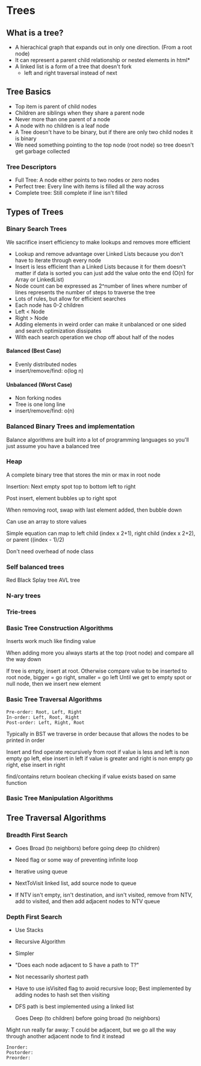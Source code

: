 # Trees

## What is a tree?

* A hierachical graph that expands out in only one direction. (From a root node)
* It can represent a parent child relationship or nested elements in html*
* A linked list is a form of a tree that doesn't fork
  * left and right traversal instead of next

## Tree Basics

* Top item is parent of child nodes
* Children are siblings when they share a parent node
* Never more than one parent of a node
* A node with no children is a leaf node
* A Tree doesn't have to be binary, but if there are only two child nodes it is binary
* We need something pointing to the top node (root node) so tree doesn't get garbage collected

### Tree Descriptors

* Full Tree: A node either points to two nodes or zero nodes
* Perfect tree: Every line with items is filled all the way across
* Complete tree: Still complete if line isn't filled

## Types of Trees

### Binary Search Trees

We sacrifice insert efficiency to make lookups and removes more efficient

* Lookup and remove advantage over Linked Lists because you don't have to iterate through every node
* Insert is less efficient than a Linked Lists because it for them doesn't matter if data is sorted you can just add the value onto the end (O(n) for Array or LinkedList)
* Node count can be expressed as 2^number of lines where number of lines represents the number of steps to traverse the tree
* Lots of rules, but allow for efficient searches
* Each node has 0-2 children
* Left < Node
* Right > Node
* Adding elements in weird order can make it unbalanced or one sided and search optimization dissipates
* With each search operation we chop off about half of the nodes

#### Balanced (Best Case)

* Evenly distributed nodes
* insert/remove/find: o(log n)

#### Unbalanced (Worst Case)

* Non forking nodes
* Tree is one long line
* insert/remove/find: o(n)

### Balanced Binary Trees and implementation

Balance algorithms are built into a lot of programming languages so you'll just assume you have a balanced tree

### Heap

A complete binary tree that stores the min or max in root node

Insertion: Next empty spot top to bottom left to right

Post insert, element bubbles up to right spot

When removing root, swap with last element added, then bubble down

Can use an array to store values

Simple equation can map to left child (index x 2+1),
right child (index x 2+2), or parent ((index - 1)/2)

Don't need overhead of node class

### Self balanced trees

Red Black
Splay tree
AVL tree

### N-ary trees

### Trie-trees

### Basic Tree Construction Algorithms

Inserts work much like finding value

When adding more you always starts at the top (root node) and compare all the way down

If tree is empty, insert at root.
Otherwise compare value to be inserted to root node, bigger = go right, smaller = go left
Until we get to empty spot or null node, then we insert new element

### Basic Tree Traversal Algorithms

    Pre-order: Root, Left, Right
    In-order: Left, Root, Right
    Post-order: Left, Right, Root

Typically in BST we traverse in order because that allows the nodes to be printed in order

Insert and find operate recursively from root
if value is less and left is non empty go left, else insert in left
if value is greater and right is non empty go right, else insert in right

find/contains return boolean checking if value exists based on same function

### Basic Tree Manipulation Algorithms

## Tree Traversal Algorithms

### Breadth First Search

* Goes Broad (to neighbors) before going deep (to children)
* Need flag or some way of preventing infinite loop
* Iterative using queue

* NextToVisit linked list, add source node to queue
* If NTV isn't empty, isn't destination, and isn't visited, remove from NTV, add to visited, and then add adjacent nodes to NTV queue
  
### Depth First Search

* Use Stacks
* Recursive Algorithm
* Simpler
* "Does each node adjacent to S have a path to T?"
* Not necessarily shortest path
* Have to use isVisited flag to avoid recursive loop; Best implemented by adding nodes to hash set then visiting
* DFS path is best implemented using a linked list

    Goes Deep (to children) before going broad (to neighbors)

Might run really far away: T could be adjacent, but we go all the way through another adjacent node to find it instead

    Inorder:
    Postorder:
    Preorder: